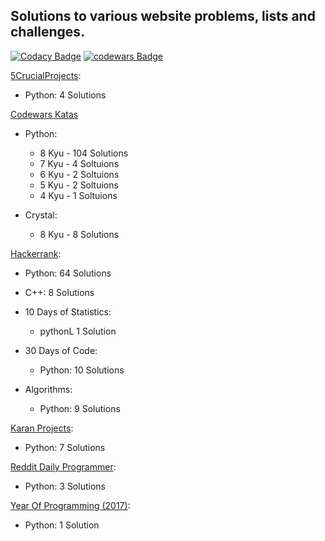 ## Solutions to various website problems, lists and challenges.

[![Codacy Badge](https://api.codacy.com/project/badge/Grade/126254b207de49d3afacc74de9b08a1a)](https://www.codacy.com/app/BryceFury/WebsiteSolutions?utm_source=github.com&utm_medium=referral&utm_content=BryceFury/WebsiteSolutions&utm_campaign=badger)
[![codewars Badge](https://www.codewars.com/users/BryceFury/badges/micro)](https://www.codewars.com/users/BryceFury/)

[5CrucialProjects]( https://www.daniweb.com/programming/software-development/threads/131973/5-crucial-projects-for-beginners):
* Python: 4 Solutions

[Codewars Katas](https://www.codewars.com/)
* Python:
  * 8 Kyu - 104 Solutions
  * 7 Kyu -   4 Soltuions
  * 6 Kyu -   2 Soltuions
  * 5 Kyu -   2 Soltuions
  * 4 Kyu -   1 Soltuions

* Crystal:
  * 8 Kyu -  8 Solutions

[Hackerrank](https://www.hackerrank.com):
* Python:   64 Solutions
* C++:       8 Solutions

* 10 Days of Statistics:
  * pythonL 1 Solution

* 30 Days of Code:
  * Python: 10 Solutions

* Algorithms:
  * Python: 9 Solutions

[Karan Projects](https://github.com/karan/Projects):
* Python:    7 Solutions

[Reddit Daily Programmer](https://www.reddit.com/r/dailyprogrammer/):
* Python:    3 Solutions

[Year Of Programming (2017)](https://github.com/YearOfProgramming/2017Challenges):
* Python:    1 Solution
